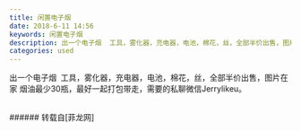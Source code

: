 ```yaml
---
title: 闲置电子烟
date: 2018-6-11 14:56
keywords: 闲置电子烟
description: 出一个电子烟  工具，雾化器，充电器，电池，棉花，丝，全部半价出售，图片在家 烟油最少30瓶，最好一起打包带走，需要的私聊微信Jerrylikeu。
categories: used
---
```

<td class="t_f" id="postmessage_1411016">

出一个电子烟  工具，雾化器，充电器，电池，棉花，丝，全部半价出售，图片在家 烟油最少30瓶，最好一起打包带走，需要的私聊微信Jerrylikeu。<br/>
<img alt="" border="0" class="zoom" data-cf-modified-0b06ca3737ce894a86edc4bd-="" file="http://www.flw.ph/data/appbyme/upload/image/201806/11/EE90anKotNna.jpg" id="aimg_UEWTu" lazyloadthumb="1" onclick="" onmouseover="" src="http://www.flw.ph/data/appbyme/upload/image/201806/11/EE90anKotNna.jpg"/><br/>
<br/>
</td>
###### 转载自[菲龙网]